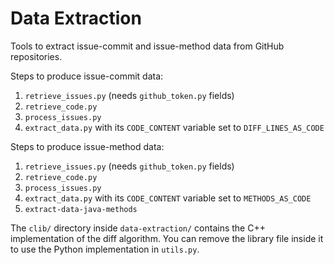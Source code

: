 # Data Extraction

Tools to extract issue-commit and issue-method data from GitHub repositories.

Steps to produce issue-commit data:

1. `retrieve_issues.py` (needs `github_token.py` fields)
2. `retrieve_code.py`
3. `process_issues.py`
4. `extract_data.py` with its `CODE_CONTENT` variable set to `DIFF_LINES_AS_CODE`

Steps to produce issue-method data:

1. `retrieve_issues.py` (needs `github_token.py` fields)
2. `retrieve_code.py`
3. `process_issues.py`
4. `extract_data.py` with its `CODE_CONTENT` variable set to `METHODS_AS_CODE`
5. `extract-data-java-methods`

The `clib/` directory inside `data-extraction/` contains the C++ implementation of the diff algorithm.
You can remove the library file inside it to use the Python implementation in `utils.py`.

